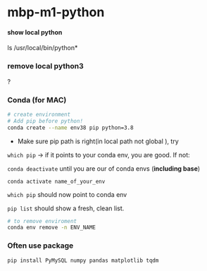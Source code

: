 # mbp-m1-python

#### show local python
ls /usr/local/bin/python*
### remove local python3
?
### Conda (for MAC)

```bash
# create environment 
# Add pip before python!
conda create --name env38 pip python=3.8
```

- Make sure pip path is right(in local path not global ), try

`which pip` → if it points to your conda env, you are good. If not:

`conda deactivate` until you are our of conda envs (**including base**)

`conda activate name_of_your_env`

`which pip` should now point to conda env

`pip list`  should show a fresh, clean list.

```bash
# to remove enviroment
conda env remove -n ENV_NAME
```

### Often use package
```bash
pip install PyMySQL numpy pandas matplotlib tqdm
```

